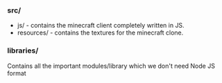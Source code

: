 ### src/

* js/ - contains the minecraft client completely written in JS.<br>
* resources/ - contains the textures for the minecraft clone.<br>

### libraries/

Contains all the important modules/library which we don't need Node JS format
